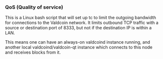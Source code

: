 ### QoS (Quality of service) ###

This is a Linux bash script that will set up tc to limit the outgoing bandwidth for connections to the Valdcoin network. It limits outbound TCP traffic with a source or destination port of 8333, but not if the destination IP is within a LAN.

This means one can have an always-on valdcoind instance running, and another local valdcoind/valdcoin-qt instance which connects to this node and receives blocks from it.
